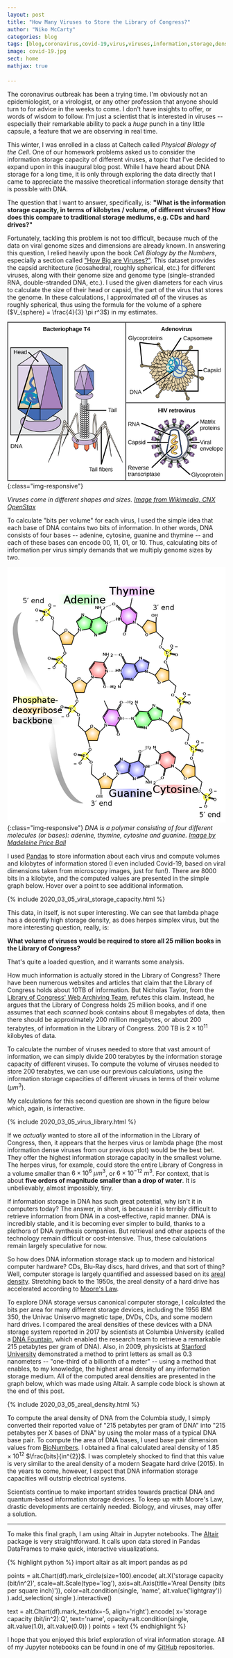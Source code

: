 ```yaml
---
layout: post
title: "How Many Viruses to Store the Library of Congress?"
author: "Niko McCarty"
categories: blog
tags: [blog,coronavirus,covid-19,virus,viruses,information,storage,density,data]
image: covid-19.jpg
sect: home
mathjax: true

---
```

The coronavirus outbreak has been a trying time. I'm obviously not an epidemiologist, or a virologist, or any other profession that anyone should turn to for advice in the weeks to come. I don't have insights to offer, or words of wisdom to follow. I'm just a scientist that is interested in viruses -- especially their remarkable ability to pack a _huge_ punch in a tiny little capsule, a feature that we are observing in real time.

This winter, I was enrolled in a class at Caltech called _Physical Biology of the Cell_. One of our homework problems asked us to consider the information storage capacity of different viruses, a topic that I've decided to expand upon in this inaugural blog post. While I have heard about DNA storage for a long time, it is only through exploring the data directly that I came to appreciate the massive theoretical information storage density that is possible with DNA.

The question that I want to answer, specifically, is: **"What is the information storage capacity, in terms of kilobytes / volume, of different viruses? How does this compare to traditional storage mediums, e.g. CDs and hard drives?"**

Fortunately, tackling this problem is not too difficult, because much of the data on viral genome sizes and dimensions are already known. In answering this question, I relied heavily upon the book _Cell Biology by the Numbers_, especially a section called ["How Big are Viruses?"](http://book.bionumbers.org/how-big-are-viruses/). This dataset provides the capsid architecture (icosahedral, roughly spherical, etc.) for different viruses, along with their genome size and genome type (single-stranded RNA, double-stranded DNA, etc.). I used the given diameters for each virus to calculate the size of their head or capsid, the part of the virus that stores the genome. In these calculations, I approximated _all_ of the viruses as roughly spherical, thus using the formula for the volume of a sphere ($V_{sphere} = \frac{4}{3} \pi r^3$) in my estimates.

![Bacteriophage, Adenovirus, and Retrovirus](../assets/img/viruses_wikimedia.png){:class="img-responsive"}

_Viruses come in different shapes and sizes. [Image from Wikimedia, CNX OpenStax](https://commons.wikimedia.org/wiki/File:Figure_21_01_03.png)_

To calculate "bits per volume" for each virus, I used the simple idea that each base of DNA contains two bits of information. In other words, DNA consists of four bases -- adenine, cytosine, guanine and thymine -- and each of these bases can encode 00, 11, 01, or 10. Thus, calculating bits of information per virus simply demands that we multiply genome sizes by two.

![DNA Structure](../assets/img/DNA_structure.png){:class="img-responsive"}
_DNA is a polymer consisting of four different molecules (or bases): adenine, thymine, cytosine and guanine. [Image by Madeleine Price Ball](https://commons.wikimedia.org/wiki/File:DNA_chemical_structure.svg)_

I used [Pandas](https://pandas.pydata.org/) to store information about each virus and compute volumes and kilobytes of information stored (I even included Covid-19, based on viral dimensions taken from microscopy images, just for fun!). There are 8000 bits in a kilobyte, and the computed values are presented in the simple graph below. Hover over a point to see additional information.

{% include 2020_03_05_viral_storage_capacity.html %}

This data, in itself, is not super interesting. We can see that lambda phage has a decently high storage density, as does herpes simplex virus, but the more interesting question, really, is:

**What volume of viruses would be required to store all 25 million books in the Library of Congress?**

That's quite a loaded question, and it warrants some analysis. 

How much information is actually stored in the Library of Congress? There have been numerous websites and articles that claim that the Library of Congress holds about 10TB of information. But Nicholas Taylor, from the [Library of Congress' Web Archiving Team](https://blogs.loc.gov/thesignal/2011/07/transferring-libraries-of-congress-of-data/), refutes this claim. Instead, he argues that the Library of Congress holds 25 million books, and if one assumes that each _scanned_ book contains about 8 megabytes of data, then there should be approximately 200 million megabytes, or about 200 terabytes, of information in the Library of Congress. 200 TB is $2 \times 10^{11}$ kilobytes of data.

To calculate the number of viruses needed to store that vast amount of information, we can simply divide 200 terabytes by the information storage capacity of different viruses. To compute the volume of viruses needed to store 200 terabytes, we can use our previous calculations, using the information storage capacities of different viruses in terms of their volume ($\mu m^3$).

My calculations for this second question are shown in the figure below which, again, is interactive.

{% include 2020_03_05_virus_library.html %}

If we _actually_ wanted to store all of the information in the Library of Congress, then, it appears that the herpes virus or lambda phage (the most information dense viruses from our previous plot) would be the best bet. They offer the highest information storage capacity in the smallest volume. The herpes virus, for example, could store the entire Library of Congress in a volume smaller than $6 \times 10^{6}$ $\mu m^3$, or $6 \times 10^{-12}$ $m^3$. For context, that is about **five orders of magnitude smaller than a drop of water**. It is unbelievably, almost impossibly, tiny. 

If information storage in DNA has such great potential, why isn't it in computers today? The answer, in short, is because it is terribly difficult to retrieve information from DNA in a cost-effective, rapid manner. DNA is incredibly stable, and it is becoming ever simpler to build, thanks to a plethora of DNA synthesis companies. But retrieval and other aspects of the technology remain difficult or cost-intensive. Thus, these calculations remain largely speculative for now. 

So how does DNA information storage stack up to modern and historical computer hardware? CDs, Blu-Ray discs, hard drives, and that sort of thing? Well, computer storage is largely quantified and assessed based on its [areal density](https://en.wikipedia.org/wiki/Areal_density_(computer_storage)). Stretching back to the 1950s, the areal density of a hard drive has accelerated according to [Moore's Law](https://en.wikipedia.org/wiki/Moore%27s_law).

To explore DNA storage versus canonical computer storage, I calculated the bits per area for many different storage devices, including the 1956 IBM 350, the Univac Uniservo magnetic tape, DVDs, CDs, and some modern hard drives. I compared the areal densities of these devices with a DNA storage system reported in 2017 by scientists at Columbia University (called a [DNA Fountain](https://science.sciencemag.org/content/355/6328/950), which enabled the research team to retrieve a remarkable 215 petabytes per gram of DNA). Also, in 2009, physicists at [Stanford University](https://news.stanford.edu/news/2009/january28/small-012809.html) demonstrated a method to print letters as small as 0.3 nanometers -- "one-third of a billionth of a meter" -- using a method that enables, to my knowledge, the highest areal density of any information storage medium. All of the computed areal densities are presented in the graph below, which was made using Altair. A sample code block is shown at the end of this post.

{% include 2020_03_05_areal_density.html %}

To compute the areal density of DNA from the Columbia study, I simply converted their reported value of "215 petabytes per gram of DNA" into "215 petabytes per X bases of DNA" by using the molar mass of a typical DNA base pair. To compute the area of DNA bases, I used base pair dimension values from [BioNumbers](https://bionumbers.hms.harvard.edu/bionumber.aspx?&id=103777). I obtained a final calculated areal density of $1.85 \times 10^{12}$ $\frac{bits}{in^{2}}$. I was completely shocked to find that this value is very similar to the areal density of a modern Seagate hard drive (2015). In the years to come, however, I expect that DNA information storage capacities will outstrip electrical systems.

Scientists continue to make important strides towards practical DNA and quantum-based information storage devices. To keep up with Moore's Law, drastic developments are certainly needed. Biology, and viruses, may offer a solution.

____________________________________________________________

To make this final graph, I am using Altair in Jupyter notebooks. The [Altair](https://altair-viz.github.io/index.html) package is very straightforward. It calls upon data stored in Pandas DataFrames to make quick, interactive visualizations.


{% highlight python %}
import altair as alt
import pandas as pd

points = alt.Chart(df).mark_circle(size=100).encode(
    alt.X('storage capacity (bit/in^2)', scale=alt.Scale(type='log'), axis=alt.Axis(title='Areal Density (bits per square inch)')),
    color=alt.condition(single, 'name', alt.value('lightgray'))
).add_selection(
    single
).interactive()

text = alt.Chart(df).mark_text(dx=-5, align='right').encode(
    x='storage capacity (bit/in^2):Q',
    text='name',
    opacity=alt.condition(single, alt.value(1.0), alt.value(0.0))
)
points + text
{% endhighlight %}

I hope that you enjoyed this brief exploration of viral information storage. All of my Jupyter notebooks can be found in one of my [GitHub](https://github.com/nikomc/Interactives_Python) repositories.

